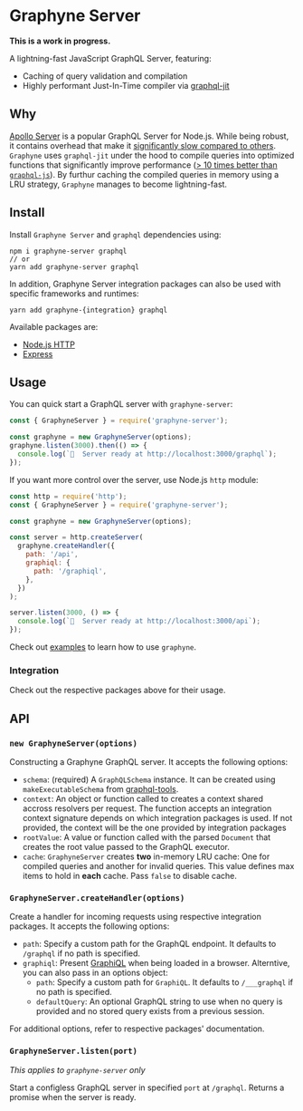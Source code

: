 # Graphyne Server

**This is a work in progress.**

A lightning-fast JavaScript GraphQL Server, featuring:

- Caching of query validation and compilation
- Highly performant Just-In-Time compiler via [graphql-jit](https://github.com/zalando-incubator/graphql-jit)

## Why

[Apollo Server](https://github.com/apollographql/apollo-server) is a popular GraphQL Server for Node.js. While being robust, it contains overhead that make it [significantly slow compared to others](https://github.com/benawad/node-graphql-benchmarks). `Graphyne` uses `graphql-jit` under the hood to compile queries into optimized functions that significantly improve performance ([> 10 times better than `graphql-js`](https://github.com/zalando-incubator/graphql-jit#benchmarks)). By furthur caching the compiled queries in memory using a LRU strategy, `Graphyne` manages to become lightning-fast.

## Install

Install `Graphyne Server` and `graphql` dependencies using:

```shell
npm i graphyne-server graphql
// or
yarn add graphyne-server graphql
```

In addition, Graphyne Server integration packages can also be used with specific frameworks and runtimes:

```shell
yarn add graphyne-{integration} graphql
```

Available packages are:

- [Node.js HTTP](/packages/graphyne-server)
- [Express](/packages/graphyne-express)

## Usage

You can quick start a GraphQL server with `graphyne-server`:

```javascript
const { GraphyneServer } = require('graphyne-server');

const graphyne = new GraphyneServer(options);
graphyne.listen(3000).then(() => {
  console.log(`🚀  Server ready at http://localhost:3000/graphql`);
});
```

If you want more control over the server, use Node.js `http` module:

```javascript
const http = require('http');
const { GraphyneServer } = require('graphyne-server');

const graphyne = new GraphyneServer(options);

const server = http.createServer(
  graphyne.createHandler({
    path: '/api',
    graphiql: {
      path: '/graphiql',
    },
  })
);

server.listen(3000, () => {
  console.log(`🚀  Server ready at http://localhost:3000/api`);
});
```

Check out [examples](examples) to learn how to use `graphyne`.

### Integration

Check out the respective packages above for their usage.

## API

### `new GraphyneServer(options)`

Constructing a Graphyne GraphQL server. It accepts the following options:

- `schema`: (required) A `GraphQLSchema` instance. It can be created using `makeExecutableSchema` from [graphql-tools](https://github.com/apollographql/graphql-tools).
- `context`: An object or function called to creates a context shared accross resolvers per request. The function accepts an integration context signature depends on which integration packages is used. If not provided, the context will be the one provided by integration packages
- `rootValue`: A value or function called with the parsed `Document` that creates the root value passed to the GraphQL executor.
- `cache`: `GraphyneServer` creates **two** in-memory LRU cache: One for compiled queries and another for invalid queries. This value defines max items to hold in **each** cache. Pass `false` to disable cache.

### `GraphyneServer.createHandler(options)`

Create a handler for incoming requests using respective integration packages. It accepts the following options:

- `path`: Specify a custom path for the GraphQL endpoint. It defaults to `/graphql` if no path is specified.
- `graphiql`: Present [GraphiQL](https://github.com/graphql/graphiql) when being loaded in a browser. Alterntive, you can also pass in an options object:
  - `path`: Specify a custom path for `GraphiQL`. It defaults to `/___graphql` if no path is specified.
  - `defaultQuery`: An optional GraphQL string to use when no query is provided and no stored query exists from a previous session.

For additional options, refer to respective packages' documentation.

### `GraphyneServer.listen(port)`

*This applies to `graphyne-server` only*

Start a configless GraphQL server in specified `port` at `/graphql`. Returns a promise when the server is ready.
